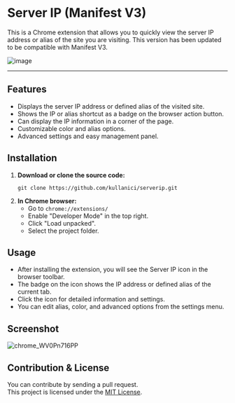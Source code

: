 # Server IP (Manifest V3)

This is a Chrome extension that allows you to quickly view the server IP address or alias of the site you are visiting. This version has been updated to be compatible with Manifest V3.

![image](https://github.com/user-attachments/assets/a354934d-684b-4e5d-b769-fe8a7c65586d)

---

## Features

- Displays the server IP address or defined alias of the visited site.
- Shows the IP or alias shortcut as a badge on the browser action button.
- Can display the IP information in a corner of the page.
- Customizable color and alias options.
- Advanced settings and easy management panel.

## Installation

1. **Download or clone the source code:**
   ```
   git clone https://github.com/kullanici/serverip.git
   ```
2. **In Chrome browser:**
   - Go to `chrome://extensions/`
   - Enable "Developer Mode" in the top right.
   - Click "Load unpacked".
   - Select the project folder.

## Usage

- After installing the extension, you will see the Server IP icon in the browser toolbar.
- The badge on the icon shows the IP address or defined alias of the current tab.
- Click the icon for detailed information and settings.
- You can edit alias, color, and advanced options from the settings menu.

## Screenshot

![chrome_WV0Pn716PP](https://github.com/user-attachments/assets/28ce042c-de91-468f-b075-9ec4c53c6660)

## Contribution & License

You can contribute by sending a pull request.  
This project is licensed under the [MIT License](LICENSE).
